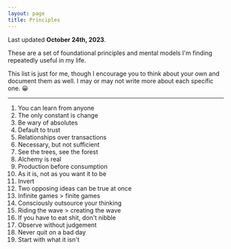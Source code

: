 ```yaml
---
layout: page
title: Principles
---
```

Last updated **October 24th, 2023**.

These are a set of foundational principles and mental models I'm finding repeatedly useful in my life.

This list is just for me, though I encourage you to think about your own and document them as well. I may or may not write more about each specific one. 😀

---

1. You can learn from anyone
2. The only constant is change
3. Be wary of absolutes
4. Default to trust
5. Relationships over transactions
6. Necessary, but not sufficient
7. See the trees, see the forest
8. Alchemy is real
9. Production before consumption
10. As it is, not as you want it to be
11. Invert
12. Two opposing ideas can be true at once
13. Infinite games > finite games
14. Consciously outsource your thinking
15. Riding the wave > creating the wave
16. If you have to eat shit, don't nibble
17. Observe without judgement
18. Never quit on a bad day
19. Start with what it isn't